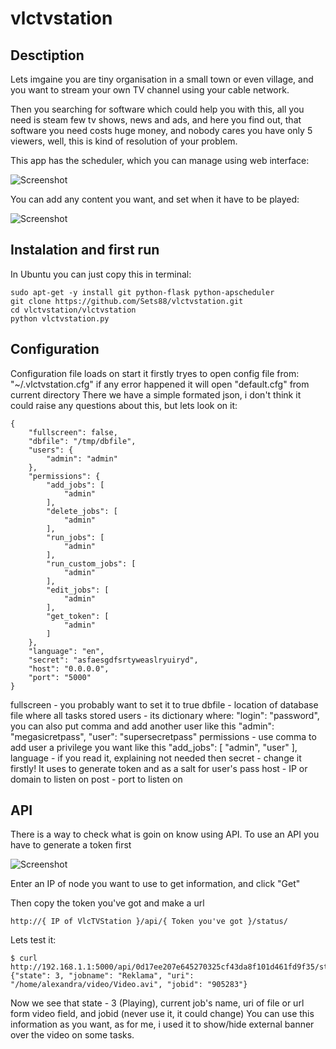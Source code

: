 vlctvstation
============

## Desctiption

Lets imgaine you are tiny organisation in a small town or even village, and you want to stream your own TV channel using your cable network.

Then you searching for software which could help you with this, all you need is steam few tv shows, news and ads, and here you find out,
that software you need costs huge money, and nobody cares you have only 5 viewers, well, this is kind of resolution of your problem.

This app has the scheduler, which you can manage using web interface:

![Screenshot](http://sets88.com/static/media/uploads/images/vlctvstation/vlctvstation.png)


You can add any content you want, and set when it have to be played:

![Screenshot](http://sets88.com/static/media/uploads/images/vlctvstation/vlctvstation2.png)


## Instalation and first run

In Ubuntu you can just copy this in terminal:

    sudo apt-get -y install git python-flask python-apscheduler
    git clone https://github.com/Sets88/vlctvstation.git
    cd vlctvstation/vlctvstation
    python vlctvstation.py

## Configuration

Configuration file loads on start it firstly tryes to open config file from:
"~/.vlctvstation.cfg"
if any error happened it will open "default.cfg" from current directory
There we have a simple formated json, i don't think it could raise any questions about this, but lets look on it:

    {
        "fullscreen": false, 
        "dbfile": "/tmp/dbfile", 
        "users": {
            "admin": "admin"
        }, 
        "permissions": {
            "add_jobs": [
                "admin"
            ], 
            "delete_jobs": [
                "admin" 
            ], 
            "run_jobs": [
                "admin"
            ], 
            "run_custom_jobs": [
                "admin"
            ], 
            "edit_jobs": [
                "admin"
            ], 
            "get_token": [
                "admin"
            ]
        }, 
        "language": "en", 
        "secret": "asfaesgdfsrtyweaslryuiryd", 
        "host": "0.0.0.0", 
        "port": "5000"
    }


fullscreen - you probably want to set it to true
dbfile - location of database file where all tasks stored
users - its dictionary where: "login": "password", you can also put comma and add another user like this
    "admin": "megasicretpass",
    "user": "supersecretpass"
permissions - use comma to add user a privilege you want like this
    "add_jobs": [
        "admin", "user"
    ],
language - if you read it, explaining not needed then
secret - change it firstly! It uses to generate token and as a salt for user's pass
host - IP or domain to listen on
post - port to listen on

## API

There is a way to check what is goin on know using API.
To use an API you have to generate a token first

![Screenshot](http://sets88.com/static/media/uploads/images/vlctvstation/vlctvstation3.png)


Enter an IP of node you want to use to get information, and click "Get"

Then copy the token you've got and make a url

    http://{ IP of VlcTVStation }/api/{ Token you've got }/status/


Lets test it:

    $ curl http://192.168.1.1:5000/api/0d17ee207e645270325cf43da8f101d461fd9f35/status/
    {"state": 3, "jobname": "Reklama", "uri": "/home/alexandra/video/Video.avi", "jobid": "905283"}

Now we see that state - 3 (Playing), current job's name, uri of file or url form video field, and jobid (never use it, it could change)
You can use this information as you want, as for me, i used it to show/hide external banner over the video on some tasks.
